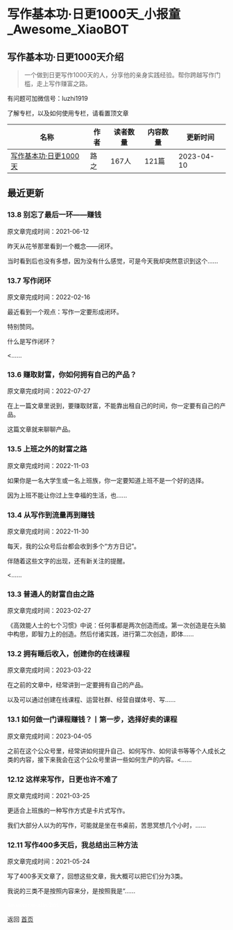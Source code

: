 # 写作基本功·日更1000天_小报童_Awesome_XiaoBOT

## 写作基本功·日更1000天介绍
> 一个做到日更写作1000天的人，分享他的亲身实践经验。帮你跨越写作门槛，走上写作赚富之路。    
    
有问题可加微信号：luzhi1919    
    
了解专栏，以及如何使用专栏，请看置顶文章  
  


|名称|作者|读者数量|内容数量|更新时间|
|---|---|---|---|---|
|[写作基本功·日更1000天](https://xiaobot.net/p/rg1000days?refer=0b133df9-27dc-423b-8101-639049001c13)|路之|167人|121篇|2023-04-10|

## 最近更新
### 13.8 别忘了最后一环——赚钱

原文章完成时间：2021-06-12

昨天从花爷那里看到一个概念——闭环。

当时看到后也没有多想，因为没有什么感觉，可是今天我却突然意识到这个......

### 13.7 写作闭环

原文章完成时间：2022-02-16

最近看到一个观点：写作一定要形成闭环。

特别赞同。

什么是写作闭环？

<......

### 13.6 赚取财富，你如何拥有自己的产品？

原文章完成时间：2022-07-27

在上一篇文章里说到，要赚取财富，不能靠出租自己的时间，你一定要有自己的产品。

这篇文章就来聊聊产品。

### 13.5 上班之外的财富之路

原文章完成时间：2022-11-03

如果你是一名大学生或一名上班族，你一定要知道上班不是一个好的选择。

因为上班不能让你过上生幸福的生活，也......

### 13.4 从写作到流量再到赚钱

原文章完成时间：2022-11-30

每天，我的公众号后台都会收到多个“方方日记”。

伴随着这些文字的出现，还有新关注的提醒。

<......

### 13.3 普通人的财富自由之路

原文章完成时间：2023-02-27

《高效能人士的七个习惯》中说：任何事都是两次创造而成。第一次创造是在头脑中构思，即智力上的创造。然后付诸实践，进行第二次创造，即体......

### 13.2 拥有睡后收入，创建你的在线课程

原文章完成时间：2023-03-22

在之前的文章中，经常讲到一定要拥有自己的产品。

以及可以通过创建在线课程、运营社群、经营自媒体号、写......

### 13.1 如何做一门课程赚钱？丨第一步，选择好卖的课程

原文章完成时间：2023-04-05

之前在这个公众号里，经常讲如何提升自己、如何写作、如何读书等等个人成长之类的内容，接下来我会在这个公众号里讲一些如何生产的内容。<......

### 12.12 这样来写作，日更也许不难了

原文章完成时间：2021-03-25

更适合上班族的一种写作方式是卡片式写作。

我们大部分人以为的写作，可能就是坐在书桌前，苦思冥想几个小时，......

### 12.11 写作400多天后，我总结出三种方法

原文章完成时间：2021-05-24

写了400多天文章了，回想这些文章，我大概可以把它们分为3类。

我说的三类不是按照内容来分，是按照我是“......


<a href="https://github.com/Reno9527/awesome-xiaobot" style="color: white; text-decoration: none;">awesome-xiaobot</a>

返回 [首页](../README.md)
